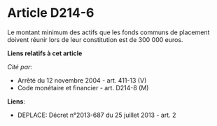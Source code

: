# Article D214-6

Le montant minimum des actifs que les fonds communs de placement doivent réunir lors de leur constitution est de 300 000
euros.

**Liens relatifs à cet article**

_Cité par_:

  - Arrêté du 12 novembre 2004 - art. 411-13 (V)
  - Code monétaire et financier - art. D214-8 (M)

**Liens**:

  - DEPLACE: Décret n°2013-687 du 25 juillet 2013 - art. 2
